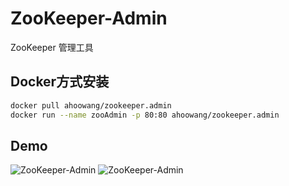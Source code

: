 # ZooKeeper-Admin
ZooKeeper 管理工具

## Docker方式安装
``` bash
docker pull ahoowang/zookeeper.admin
docker run --name zooAdmin -p 80:80 ahoowang/zookeeper.admin
```

## Demo
![ZooKeeper-Admin](http://dn-ahoo.qbox.me/zookeeper-admin/z2.png)
![ZooKeeper-Admin](http://dn-ahoo.qbox.me/zookeeper-admin/z1.png)
